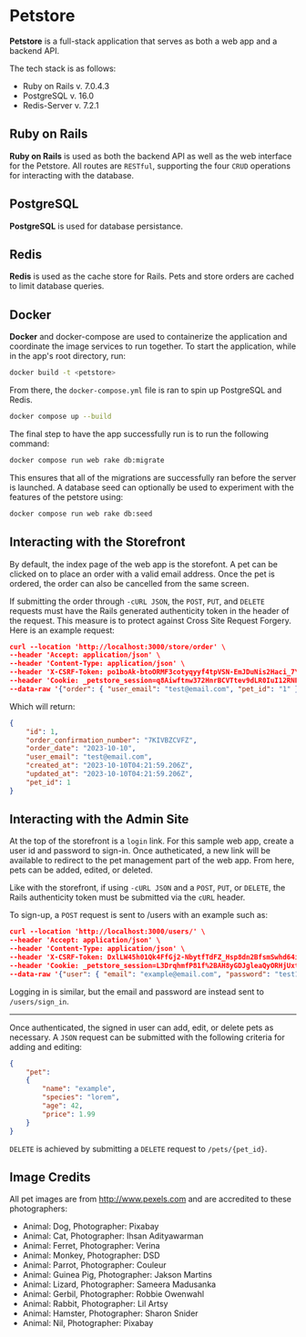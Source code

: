 # Petstore

**Petstore** is a full-stack application that serves as both a web app and a backend API.

The tech stack is as follows:
- Ruby on Rails v. 7.0.4.3
- PostgreSQL v. 16.0
- Redis-Server v. 7.2.1

## Ruby on Rails

**Ruby on Rails** is used as both the backend API as well as the web interface for the Petstore. All routes are `RESTful`, supporting the four `CRUD` operations for interacting with the database.

## PostgreSQL

**PostgreSQL** is used for database persistance.

## Redis

**Redis** is used as the cache store for Rails. Pets and store orders are cached to limit database queries.

## Docker

**Docker** and docker-compose are used to containerize the application and coordinate the image services to run together. To start the application, while in the app's root directory, run:

```bash
docker build -t <petstore>
```

From there, the `docker-compose.yml` file is ran to spin up PostgreSQL and Redis.

```bash
docker compose up --build
```

The final step to have the app successfully run is to run the following command:

```bash
docker compose run web rake db:migrate
```

This ensures that all of the migrations are successfully ran before the server is launched. A database seed can optionally be used to experiment with the features of the petstore using:

```bash
docker compose run web rake db:seed
```

## Interacting with the Storefront

By default, the index page of the web app is the storefont. A pet can be clicked on to place an order with a valid email address. Once the pet is ordered, the order can also be cancelled from the same screen.

If submitting the order through `-cURL JSON`, the `POST`, `PUT`, and `DELETE` requests must have the Rails generated authenticity token in the header of the request. This measure is to protect against Cross Site Request Forgery. Here is an example request:

```JSON
curl --location 'http://localhost:3000/store/order' \
--header 'Accept: application/json' \
--header 'Content-Type: application/json' \
--header 'X-CSRF-Token: po1boAk-btoORMF3cotyqyyf4tpVSN-EmJDuNis2Haci_7YpL6XU-PetOJ8jLoTu9Wka56ehl5BLvhucW1CkGw' \
--header 'Cookie: _petstore_session=q8Aiwftnw372HnrBCVTtev9dLR0IuI12RNPtpGRUZxp%2Fh8rkShqf05zKDLpSTcgbfyx9wynvDR69UeEUaE7LxmyTXDLL96GFWbRDtsPbeQyHqxsGxFBMD5XpTszTml62Bnsen0DbUgEX7TKPdSWKsNej390aBvycFVDC0ra5RUyjnrpHR0lBBWs%2FUdcQ4tq2NqJ%2FB3r2DlY%2BKcZKzMFTRu74%2Fni9pgFSClWow9n6Z3jvBD0ZC%2F7jeuhD9hkywsGOwzbU8reDgLXC8VITo7mOhq3JSp8f5gWDOQ%3D%3D--0FK1WNjtpa%2Bfszg1--dKTN9WeGSzBfpOfJw8D9uQ%3D%3D' \
--data-raw '{"order": { "user_email": "test@email.com", "pet_id": "1" }}'
```

Which will return:

```JSON
{
    "id": 1,
    "order_confirmation_number": "7KIVBZCVFZ",
    "order_date": "2023-10-10",
    "user_email": "test@email.com",
    "created_at": "2023-10-10T04:21:59.206Z",
    "updated_at": "2023-10-10T04:21:59.206Z",
    "pet_id": 1
}
```

## Interacting with the Admin Site

At the top of the storefront is a `login` link. For this sample web app, create a user id and password to sign-in. Once autheticated, a new link will be available to redirect to the pet management part of the web app. From here, pets can be added, edited, or deleted.

Like with the storefront, if using `-cURL JSON` and a `POST`, `PUT`, or `DELETE`, the Rails authenticity token must be submitted via the `cURL` header.

To sign-up, a `POST` request is sent to /users with an example such as:

```JSON
curl --location 'http://localhost:3000/users/' \
--header 'Accept: application/json' \
--header 'Content-Type: application/json' \
--header 'X-CSRF-Token: DxlLW45h01Qk4FfGj2-NbytfTdFZ_Hsp8dn2BfsmSwhd64iy5-VueVZ2LuFuihI9j0wo5dEJzWcZHxadsCkAXQ' \
--header 'Cookie: _petstore_session=L3DrqhmfP81f%2BAH8yGDJgleaQyORHjUxtGJg0%2F0gJfe6swBiZM6txS923NxZXipXloT7LM%2FHEpE6SH9mj%2BngTZApyt8%2FkJHyv%2FqCzcpxhq8%2F7l%2FlA4SYQ30EhPJ9hdrhegk%2B0Z8W4LaL9qYH%2BPgwirkzgZYaAenNFoiz0th6l9Oc%2BHL%2FsjLOad8fpLW9WjUB0crU%2FvIjsgK%2FNLzTaF4tojB0%2FIOmTI16GN%2BlKsGkH6gcrg3QAq%2F%2FmsRT8ggJPBspBnmKyJDGeqGlVp1KTqHBbbOZw%2FUi%2F5Ula%2BIDf4O1AZcxhbhFJ5Z0hsu7YSY%2B3YmkbXDUeo0uucyWsPfXLkQNk4ltqWMYhQEKBEo4R8z2g%2FKSvMb1akmxSu9IPAe%2BkXPzsFvFBcSHZDGJ--TdE91R1YXX6hXQ9S--ErJRgl1eNcefi9SMEsp8PQ%3D%3D' \
--data-raw '{"user": { "email": "example@email.com", "password": "test1234!", "password_confirmation": "test1234!" }}'
```

Logging in is similar, but the email and password are instead sent to `/users/sign_in`.

---

Once authenticated, the signed in user can add, edit, or delete pets as necessary. A `JSON` request can be submitted with the following criteria for adding and editing:

```JSON
{
    "pet":
    {
        "name": "example",
        "species": "lorem",
        "age": 42,
        "price": 1.99
    }
}
```

`DELETE` is achieved by submitting a `DELETE` request to `/pets/{pet_id}`.

## Image Credits

All pet images are from http://www.pexels.com and are accredited to these photographers:
- Animal: Dog,        Photographer: Pixabay
- Animal: Cat,        Photographer: Ihsan Adityawarman
- Animal: Ferret,     Photographer: Verina
- Animal: Monkey,     Photographer: DSD
- Animal: Parrot,     Photographer: Couleur
- Animal: Guinea Pig, Photographer: Jakson Martins
- Animal: Lizard,     Photographer: Sameera Madusanka
- Animal: Gerbil,     Photographer: Robbie Owenwahl
- Animal: Rabbit,     Photographer: Lil Artsy
- Animal: Hamster,    Photographer: Sharon Snider
- Animal: Nil,        Photographer: Pixabay
